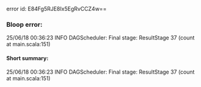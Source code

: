 error id: E84Fg5RJE8Ix5EgRvCCZ4w==
### Bloop error:

25/06/18 00:36:23 INFO DAGScheduler: Final stage: ResultStage 37 (count at main.scala:151)
#### Short summary: 

25/06/18 00:36:23 INFO DAGScheduler: Final stage: ResultStage 37 (count at main.scala:151)